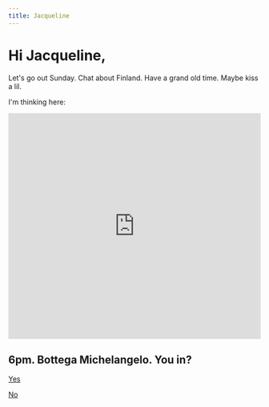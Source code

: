```yaml
---
title: Jacqueline
---
```


# Hi Jacqueline,

Let's go out Sunday. Chat about Finland. Have a grand old time. Maybe kiss a lil.

I'm thinking here:
<iframe src="https://www.google.com/maps/embed?pb=!1m18!1m12!1m3!1d26964.072927130434!2d-110.9762523!3d32.3518854!2m3!1f0!2f0!3f0!3m2!1i1024!2i768!4f13.1!3m3!1m2!1s0x86d60cb533fa2877%3A0xde85b07815c49a52!2sBottega%20Michelangelo!5e0!3m2!1sen!2sus!4v1641527844200!5m2!1sen!2sus" width="600" height="450" style="border:0;" allowfullscreen="" loading="lazy"></iframe>

## 6pm. Bottega Michelangelo. You in?
<p><a href="sms:1-520-982-1608">Yes</a></p>

<p><a href="https://www.youtube.com/watch?v=dQw4w9WgXcQ">No</a></p>

<style>
    iframe {
        max-width: 100% !important;
    }
</style>
